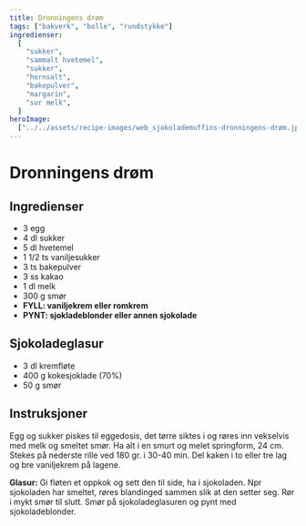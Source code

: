 ```yaml
---
title: Dronningens drøm
tags: ["bakverk", "bolle", "rundstykke"]
ingredienser:
  [
    "sukker",
    "sammalt hvetemel",
    "sukker",
    "hornsalt",
    "bakepulver",
    "margarin",
    "sur melk",
  ]
heroImage:
  ["../../assets/recipe-images/web_sjokolademuffins-dronningens-drøm.jpg"]
---
```


# Dronningens drøm

## Ingredienser

- 3 egg
- 4 dl sukker
- 5 dl hvetemel
- 1 1/2 ts vaniljesukker
- 3 ts bakepulver
- 3 ss kakao
- 1 dl melk
- 300 g smør
- **FYLL: vaniljekrem eller romkrem**
- **PYNT: sjokladeblonder eller annen sjokolade**

## Sjokoladeglasur

- 3 dl kremfløte
- 400 g kokesjoklade (70%)
- 50 g smør

## Instruksjoner

Egg og sukker piskes til eggedosis, det tørre siktes i og røres inn vekselvis med melk og smeltet smør. Ha alt i en smurt og melet springform, 24 cm. Stekes på nederste rille ved 180 gr. i 30-40 min. Del kaken i to eller tre lag og bre vaniljekrem på lagene.

**Glasur:** Gi fløten et oppkok og sett den til side, ha i sjokoladen. Npr sjokoladen har smeltet, røres blandinged sammen slik at den setter seg. Rør i mykt smør til slutt. Smør på sjokoladeglasuren og pynt med sjokoladeblonder.
